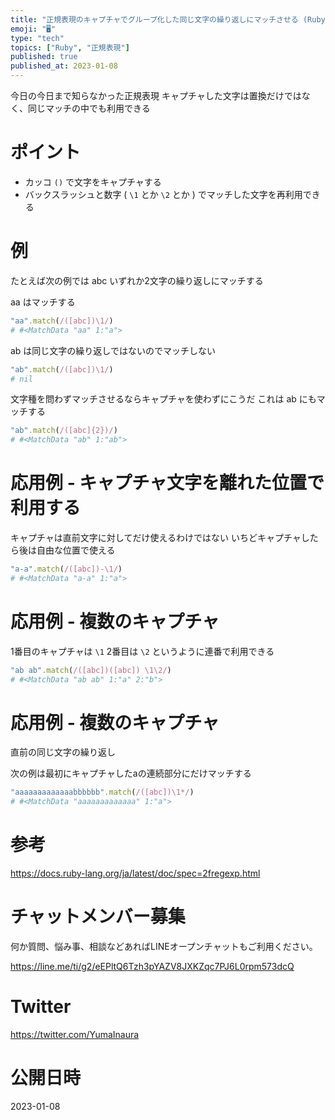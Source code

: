 ```yaml
---
title: "正規表現のキャプチャでグループ化した同じ文字の繰り返しにマッチさせる (Ruby)"
emoji: "🖥"
type: "tech"
topics: ["Ruby", "正規表現"]
published: true
published_at: 2023-01-08
---
```


今日の今日まで知らなかった正規表現
キャプチャした文字は置換だけではなく、同じマッチの中でも利用できる

# ポイント

- カッコ `()` で文字をキャプチャする
- バックスラッシュと数字 ( `\1` とか `\2` とか ) でマッチした文字を再利用できる

# 例

たとえば次の例では abc いずれか2文字の繰り返しにマッチする

aa はマッチする

```rb
"aa".match(/([abc])\1/)
# #<MatchData "aa" 1:"a">
```

ab は同じ文字の繰り返しではないのでマッチしない

```rb
"ab".match(/([abc])\1/)
# nil
```

文字種を問わずマッチさせるならキャプチャを使わずにこうだ
これは ab にもマッチする

```rb
"ab".match(/([abc]{2})/)
# #<MatchData "ab" 1:"ab">
```

# 応用例 - キャプチャ文字を離れた位置で利用する

キャプチャは直前文字に対してだけ使えるわけではない
いちどキャプチャしたら後は自由な位置で使える

```rb
"a-a".match(/([abc])-\1/)
# #<MatchData "a-a" 1:"a">
```

# 応用例 - 複数のキャプチャ

1番目のキャプチャは `\1`
2番目は `\2` というように連番で利用できる

```rb
"ab ab".match(/([abc])([abc]) \1\2/)
# #<MatchData "ab ab" 1:"a" 2:"b">
```

# 応用例 - 複数のキャプチャ

直前の同じ文字の繰り返し

次の例は最初にキャプチャしたaの連続部分にだけマッチする

```rb
"aaaaaaaaaaaaabbbbbb".match(/([abc])\1*/)
# #<MatchData "aaaaaaaaaaaaa" 1:"a">
```

# 参考

https://docs.ruby-lang.org/ja/latest/doc/spec=2fregexp.html


# チャットメンバー募集


何か質問、悩み事、相談などあればLINEオープンチャットもご利用ください。

https://line.me/ti/g2/eEPltQ6Tzh3pYAZV8JXKZqc7PJ6L0rpm573dcQ


# Twitter

https://twitter.com/YumaInaura


# 公開日時

2023-01-08
